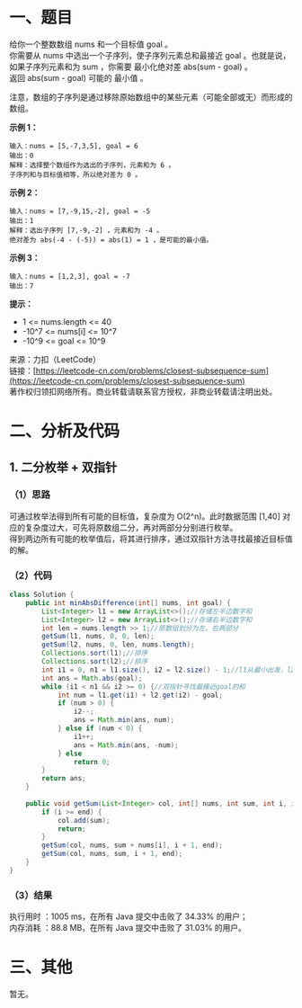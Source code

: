# 一、题目
给你一个整数数组 nums 和一个目标值 goal 。      
你需要从 nums 中选出一个子序列，使子序列元素总和最接近 goal 。也就是说，如果子序列元素和为 sum ，你需要 最小化绝对差 abs(sum - goal) 。      
返回 abs(sum - goal) 可能的 最小值 。      
      
注意，数组的子序列是通过移除原始数组中的某些元素（可能全部或无）而形成的数组。     
     
**示例 1：**      
```
输入：nums = [5,-7,3,5], goal = 6
输出：0
解释：选择整个数组作为选出的子序列，元素和为 6 。
子序列和与目标值相等，所以绝对差为 0 。
```
**示例 2：**     
```
输入：nums = [7,-9,15,-2], goal = -5
输出：1
解释：选出子序列 [7,-9,-2] ，元素和为 -4 。
绝对差为 abs(-4 - (-5)) = abs(1) = 1 ，是可能的最小值。
```
**示例 3：**     
```
输入：nums = [1,2,3], goal = -7
输出：7
```
**提示：**     
- 1 <= nums.length <= 40
- -10^7 <= nums[i] <= 10^7
- -10^9 <= goal <= 10^9
      
来源：力扣（LeetCode）       
链接：[https://leetcode-cn.com/problems/closest-subsequence-sum](https://leetcode-cn.com/problems/closest-subsequence-sum)       
著作权归领扣网络所有。商业转载请联系官方授权，非商业转载请注明出处。      
# 二、分析及代码    
## 1. 二分枚举 + 双指针
### （1）思路
可通过枚举法得到所有可能的目标值，复杂度为 O(2^n)。此时数据范围 [1,40] 对应的复杂度过大，可先将原数组二分，再对两部分分别进行枚举。       
得到两边所有可能的枚举值后，将其进行排序，通过双指针方法寻找最接近目标值的解。       
### （2）代码
```java
class Solution {
    public int minAbsDifference(int[] nums, int goal) {
        List<Integer> l1 = new ArrayList<>();//存储左半边数字和
        List<Integer> l2 = new ArrayList<>();//存储右半边数字和
        int len = nums.length >> 1;//原数组划分为左、右两部分
        getSum(l1, nums, 0, 0, len);
        getSum(l2, nums, 0, len, nums.length);
        Collections.sort(l1);//排序
        Collections.sort(l2);//排序
        int i1 = 0, n1 = l1.size(), i2 = l2.size() - 1;//l1从最小出发，l2从最大出发
        int ans = Math.abs(goal);
        while (i1 < n1 && i2 >= 0) {//双指针寻找最接近goal的和
            int num = l1.get(i1) + l2.get(i2) - goal;
            if (num > 0) {
                i2--;
                ans = Math.min(ans, num);
            } else if (num < 0) {
                i1++;
                ans = Math.min(ans, -num);
            } else
                return 0;
        }
        return ans;
    }
    
    public void getSum(List<Integer> col, int[] nums, int sum, int i, int end) {//回溯，得到所有可能的数字和
        if (i >= end) {
            col.add(sum);
            return;
        }
        getSum(col, nums, sum + nums[i], i + 1, end);
        getSum(col, nums, sum, i + 1, end);
    }        
}
```
### （3）结果
执行用时 ：1005 ms，在所有 Java 提交中击败了 34.33% 的用户；    
内存消耗 ：88.8 MB，在所有 Java 提交中击败了 31.03% 的用户。      
# 三、其他
暂无。  
